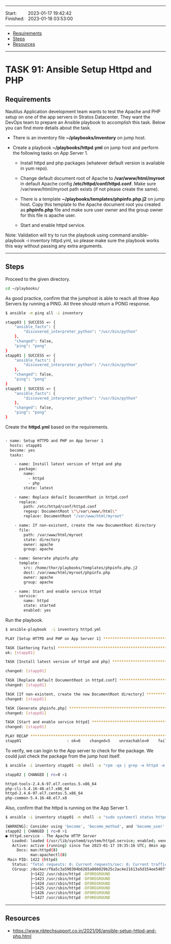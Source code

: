 
------------------------------

Start: &nbsp;&nbsp;&nbsp;&nbsp;&nbsp;&nbsp;&nbsp;&nbsp;2023-01-17 19:42:42  
Finished: &nbsp;&nbsp;2023-01-18 03:53:00  

------------------------------

- [Requirements](#requirements)
- [Steps](#steps)
- [Resources](#resources)

------------------------------

# TASK 91: Ansible Setup Httpd and PHP

## Requirements

Nautilus Application development team wants to test the Apache and PHP setup on one of the app servers in Stratos Datacenter. They want the DevOps team to prepare an Ansible playbook to accomplish this task. Below you can find more details about the task.

- There is an inventory file **~/playbooks/inventory** on jump host.

- Create a playbook **~/playbooks/httpd.yml** on jump host and perform the following tasks on App Server 1.

  - Install httpd and php packages (whatever default version is available in yum repo).

  - Change default document root of Apache to **/var/www/html/myroot** in default Apache config **/etc/httpd/conf/httpd.conf**. Make sure /var/www/html/myroot path exists (if not please create the same).

  - There is a template **~/playbooks/templates/phpinfo.php.j2** on jump host. Copy this template to the Apache document root you created as **phpinfo.php** file and make sure user owner and the group owner for this file is apache user.

  - Start and enable httpd service.

Note: Validation will try to run the playbook using command ansible-playbook -i inventory httpd.yml, so please make sure the playbook works this way without passing any extra arguments.

------------------------------

## Steps

Proceed to the given directory.

```bash
cd ~/playbooks/
```

As good practice, confirm that the jumphost is able to reach all three App Servers by running a PING. All three should return a PONG response.

```bash
$ ansible -m ping all -i inventory 

stapp03 | SUCCESS => {
    "ansible_facts": {
        "discovered_interpreter_python": "/usr/bin/python"
    }, 
    "changed": false, 
    "ping": "pong"
}
stapp01 | SUCCESS => {
    "ansible_facts": {
        "discovered_interpreter_python": "/usr/bin/python"
    }, 
    "changed": false, 
    "ping": "pong"
}
stapp03 | SUCCESS => {
    "ansible_facts": {
        "discovered_interpreter_python": "/usr/bin/python"
    }, 
    "changed": false, 
    "ping": "pong"
}
```

Create the **httpd.yml** based on the requirements.

```bash

- name: Setup HTTPD and PHP on App Server 1
  hosts: stapp01
  become: yes
  tasks:

    - name: Install latest version of httpd and php
      package:
        name:
          - httpd
          - php
        state: latest

    - name: Replace default DocumentRoot in httpd.conf
      replace:
        path: /etc/httpd/conf/httpd.conf
        regexp: DocumentRoot \"\/var\/www\/html\"
        replace: DocumentRoot "/var/www/html/myroot"

    - name: If non-existent, create the new DocumentRoot directory 
      file:
        path: /var/www/html/myroot
        state: directory
        owner: apache
        group: apache

    - name: Generate phpinfo.php
      template:
        src: /home/thor/playbooks/templates/phpinfo.php.j2
        dest: /var/www/html/myroot/phpinfo.php
        owner: apache
        group: apache

    - name: Start and enable service httpd
      service:
        name: httpd
        state: started
        enabled: yes 
```

Run the playbook.

```bash
$ ansible-playbook  -i inventory httpd.yml

PLAY [Setup HTTPD and PHP on App Server 1] **********************************************************************************************************

TASK [Gathering Facts] ******************************************************************************************************************************
ok: [stapp01]

TASK [Install latest version of httpd and php] ******************************************************************************************************

changed: [stapp01]

TASK [Replace default DocumentRoot in httpd.conf] ***************************************************************************************************
changed: [stapp01]

TASK [If non-existent, create the new DocumentRoot directory] ***************************************************************************************
changed: [stapp01]

TASK [Generate phpinfo.php] *************************************************************************************************************************
changed: [stapp01]

TASK [Start and enable service httpd] ***************************************************************************************************************
changed: [stapp01]

PLAY RECAP ******************************************************************************************************************************************
stapp01                    : ok=6    changed=5    unreachable=0    failed=0   1skipped=0    rescued=0    ignored=0   
```


To verify, we can login to the App server to check for the package. We could just check the package from the jump host itself.

```bash
$ ansible -i inventory stapp01 -m shell -a "rpm -qa | grep -e httpd -e php"

stapp02 | CHANGED | rc=0 >1

httpd-tools-2.4.6-97.el7.centos.5.x86_64
php-cli-5.4.16-48.el7.x86_64
httpd-2.4.6-97.el7.centos.5.x86_64
php-common-5.4.16-48.el7.x8
```

Also, confirm that the httpd is running on the App Server 1.

```bash
$ ansible -i inventory stapp01 -m shell -a "sudo systemctl status httpd"

[WARNING]: Consider using 'become', 'become_method', and 'become_user' rather than running sudo
stapp02 | CHANGED | rc=0 >1
● httpd.service - The Apache HTTP Server
   Loaded: loaded (/usr/lib/systemd/system/httpd.service; enabled; vendor preset: disabled)
   Active: active (running) since Tue 2023-01-17 19:35:16 UTC; 8min ago
     Docs: man:httpd(8)
           man:apachectl(8)
 Main PID: 1422 (httpd)
   Status: "Total requests: 0; Current requests/sec: 0; Current traffic:   0 B/sec"
   CGroup: /docker/f6a5c3a590304b6265a866029b25c2ac4e21613a5d154ee5407fe2ff86ad6c9c/system.slice/httpd.service
           ├─1422 /usr/sbin/httpd -DFOREGROUND
           ├─1423 /usr/sbin/httpd -DFOREGROUND
           ├─1424 /usr/sbin/httpd -DFOREGROUND
           ├─1425 /usr/sbin/httpd -DFOREGROUND
           ├─1426 /usr/sbin/httpd -DFOREGROUND
           └─1427 /usr/sbin/httpd -DFOREGROUND
```


------------------------------

## Resources

- https://www.nbtechsupport.co.in/2021/06/ansible-setup-httpd-and-php.html